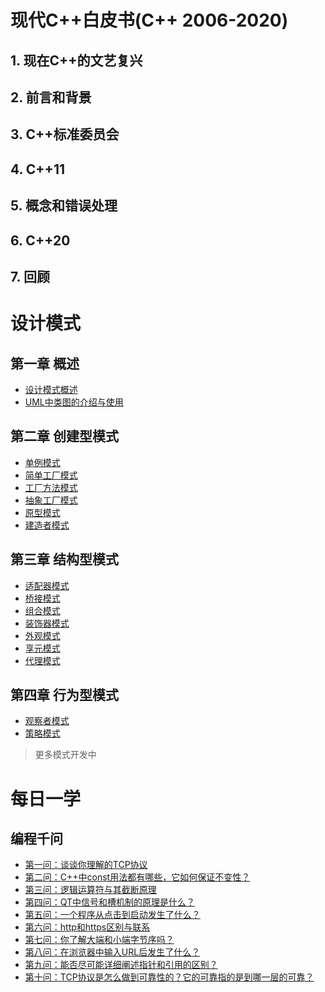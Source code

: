 # 现代C++白皮书(C++ 2006-2020)
## 1. 现在C++的文艺复兴
## 2. 前言和背景
## 3. C++标准委员会
## 4. C++11
## 5. 概念和错误处理
## 6. C++20
## 7. 回顾

# 设计模式

## 第一章 概述
- [设计模式概述](DesignPatterns/overview.md)
- [UML中类图的介绍与使用](DesignPatterns/class-diagram.md)

## 第二章 创建型模式

- [单例模式](DesignPatterns/singleton-model.md)
- [简单工厂模式](DesignPatterns/simple-factory-pattern.md)
- [工厂方法模式](DesignPatterns/factory-method-pattern.md)
- [抽象工厂模式](DesignPatterns/abstract-factory-pattern.md)
- [原型模式](DesignPatterns/prototype-model.md)
- [建造者模式](DesignPatterns/builder-pattern.md)

## 第三章 结构型模式
- [适配器模式](DesignPatterns/adapter-model.md)
- [桥接模式](DesignPatterns/bridge-model.md)
- [组合模式](DesignPatterns/combined-model.md)
- [装饰器模式](DesignPatterns/decorator-pattern.md)
- [外观模式](DesignPatterns/facade-pattern.md)
- [享元模式](DesignPatterns/flyweight-pattern.md)
- [代理模式](DesignPatterns/proxy-pattern.md)

## 第四章 行为型模式
- [观察者模式](DesignPatterns/observer-pattern.md)
- [策略模式](DesignPatterns/strategy-pattern.md)

> 更多模式开发中
<!-- - [职责链模式](DesignPatterns/chain-of-responsibility-pattern.md) -->

# 每日一学

## 编程千问

- [第一问：谈谈你理解的TCP协议](ThousandQuestions/q1.md)
- [第二问：C++中const用法都有哪些，它如何保证不变性？](ThousandQuestions/q2.md)
- [第三问：逻辑运算符与其截断原理](ThousandQuestions/q3.md)
- [第四问：QT中信号和槽机制的原理是什么？](ThousandQuestions/q4.md)
- [第五问：一个程序从点击到启动发生了什么？](ThousandQuestions/q5.md)
- [第六问：http和https区别与联系](ThousandQuestions/q6.md)
- [第七问：你了解大端和小端字节序吗？](ThousandQuestions/q7.md)
- [第八问：在浏览器中输入URL后发生了什么？](ThousandQuestions/q8.md)
- [第九问：能否尽可能详细阐述指针和引用的区别？](ThousandQuestions/q9.md)
- [第十问：TCP协议是怎么做到可靠性的？它的可靠指的是到哪一层的可靠？](ThousandQuestions/q10.md)

<!--
代码执行： docsify serve
-->

